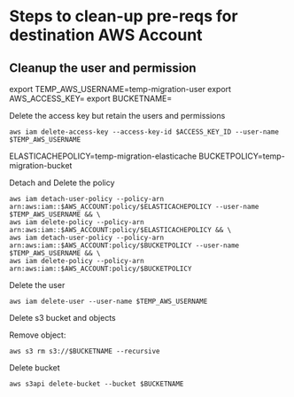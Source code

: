 # Steps to clean-up pre-reqs for destination AWS Account

## Cleanup the user and permission

export TEMP_AWS_USERNAME=temp-migration-user
export AWS_ACCESS_KEY=<noted from pre-requisite steps>
export BUCKETNAME=<bucket name from pre-requisite steps>


Delete the access key but retain the users and permissions
```
aws iam delete-access-key --access-key-id $ACCESS_KEY_ID --user-name $TEMP_AWS_USERNAME
```

ELASTICACHEPOLICY=temp-migration-elasticache
BUCKETPOLICY=temp-migration-bucket

Detach and Delete the policy
```
aws iam detach-user-policy --policy-arn arn:aws:iam::$AWS_ACCOUNT:policy/$ELASTICACHEPOLICY --user-name $TEMP_AWS_USERNAME && \
aws iam delete-policy --policy-arn arn:aws:iam::$AWS_ACCOUNT:policy/$ELASTICACHEPOLICY && \
aws iam detach-user-policy --policy-arn arn:aws:iam::$AWS_ACCOUNT:policy/$BUCKETPOLICY --user-name $TEMP_AWS_USERNAME && \
aws iam delete-policy --policy-arn arn:aws:iam::$AWS_ACCOUNT:policy/$BUCKETPOLICY
```

Delete the user
```
aws iam delete-user --user-name $TEMP_AWS_USERNAME
```

Delete s3 bucket and objects

Remove object:
```
aws s3 rm s3://$BUCKETNAME --recursive
```

Delete bucket
```
aws s3api delete-bucket --bucket $BUCKETNAME
```